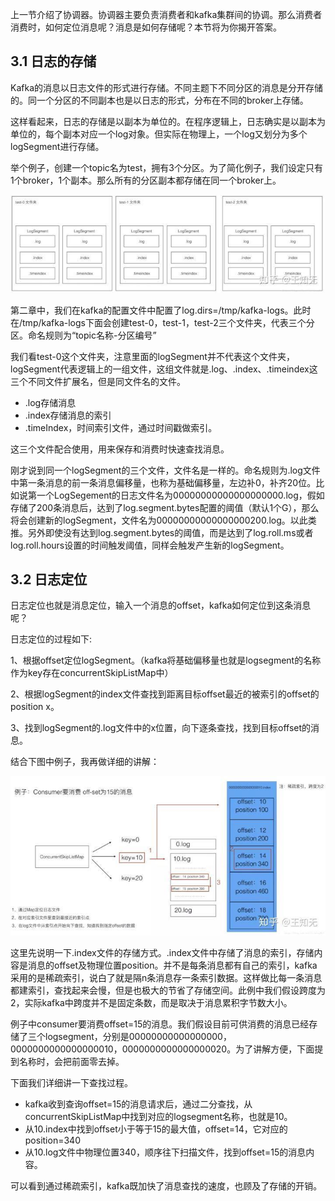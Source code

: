 
上一节介绍了协调器。协调器主要负责消费者和kafka集群间的协调。那么消费者消费时，如何定位消息呢？消息是如何存储呢？本节将为你揭开答案。

## **3.1 日志的存储**

Kafka的消息以日志文件的形式进行存储。不同主题下不同分区的消息是分开存储的。同一个分区的不同副本也是以日志的形式，分布在不同的broker上存储。

这样看起来，日志的存储是以副本为单位的。在程序逻辑上，日志确实是以副本为单位的，每个副本对应一个log对象。但实际在物理上，一个log又划分为多个logSegment进行存储。

举个例子，创建一个topic名为test，拥有3个分区。为了简化例子，我们设定只有1个broker，1个副本。那么所有的分区副本都存储在同一个broker上。

![img_38.png](/assets/img/kafka/img_38.png)

第二章中，我们在kafka的配置文件中配置了log.dirs=/tmp/kafka-logs。此时在/tmp/kafka-logs下面会创建test-0，test-1，test-2三个文件夹，代表三个分区。命名规则为“topic名称-分区编号”

我们看test-0这个文件夹，注意里面的logSegment并不代表这个文件夹，logSegment代表逻辑上的一组文件，这组文件就是.log、.index、.timeindex这三个不同文件扩展名，但是同文件名的文件。

*   .log存储消息
*   .index存储消息的索引
*   .timeIndex，时间索引文件，通过时间戳做索引。

这三个文件配合使用，用来保存和消费时快速查找消息。

刚才说到同一个logSegment的三个文件，文件名是一样的。命名规则为.log文件中第一条消息的前一条消息偏移量，也称为基础偏移量，左边补0，补齐20位。比如说第一个LogSegement的日志文件名为00000000000000000000.log，假如存储了200条消息后，达到了log.segment.bytes配置的阈值（默认1个G），那么将会创建新的logSegment，文件名为00000000000000000200.log。以此类推。另外即使没有达到log.segment.bytes的阈值，而是达到了log.roll.ms或者log.roll.hours设置的时间触发阈值，同样会触发产生新的logSegment。

## **3.2 日志定位**

日志定位也就是消息定位，输入一个消息的offset，kafka如何定位到这条消息呢？

日志定位的过程如下:

1、根据offset定位logSegment。（kafka将基础偏移量也就是logsegment的名称作为key存在concurrentSkipListMap中）

2、根据logSegment的index文件查找到距离目标offset最近的被索引的offset的position x。

3、找到logSegment的.log文件中的x位置，向下逐条查找，找到目标offset的消息。

结合下图中例子，我再做详细的讲解：

![img_39.png](/assets/img/kafka/img_39.png)

这里先说明一下.index文件的存储方式。.index文件中存储了消息的索引，存储内容是消息的offset及物理位置position。并不是每条消息都有自己的索引，kafka采用的是稀疏索引，说白了就是隔n条消息存一条索引数据。这样做比每一条消息都建索引，查找起来会慢，但是也极大的节省了存储空间。此例中我们假设跨度为2，实际kafka中跨度并不是固定条数，而是取决于消息累积字节数大小。

例子中consumer要消费offset=15的消息。我们假设目前可供消费的消息已经存储了三个logsegment，分别是00000000000000000，0000000000000000010，0000000000000000020。为了讲解方便，下面提到名称时，会把前面零去掉。

下面我们详细讲一下查找过程。

*   kafka收到查询offset=15的消息请求后，通过二分查找，从concurrentSkipListMap中找到对应的logsegment名称，也就是10。
*   从10.index中找到offset小于等于15的最大值，offset=14，它对应的position=340
*   从10.log文件中物理位置340，顺序往下扫描文件，找到offset=15的消息内容。

可以看到通过稀疏索引，kafka既加快了消息查找的速度，也顾及了存储的开销。

